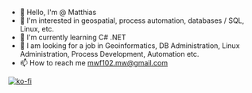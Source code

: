 - 👋 Hello, I'm @ Matthias
- 👀 I'm interested in geospatial, process automation, databases / SQL, Linux, etc.
- 🌱 I'm currently learning C# .NET
- 💞️ I am looking for a job in Geoinformatics, DB Administration, Linux Administration, Process Development, Automation etc.
- 📫 How to reach me mwf102.mw@gmail.com

<!---
wm87/wm87 is a ✨ special ✨ repository because its `README.md` (this file) appears on your GitHub profile.
You can click the Preview link to take a look at your changes.
--->

[![ko-fi](https://ko-fi.com/img/githubbutton_sm.svg)](https://ko-fi.com/L4L71HZT9T)
